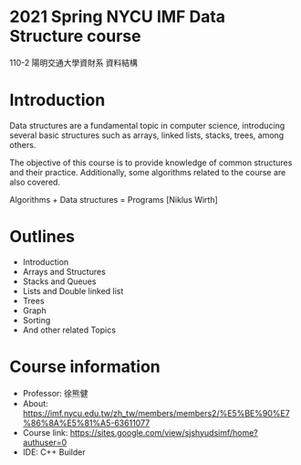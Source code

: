 # 2021 Spring NYCU IMF Data Structure course
110-2 陽明交通大學資財系 資料結構 

# Introduction
Data structures are a fundamental topic in computer science, introducing several basic structures such as arrays, linked lists, stacks, trees, among others. 

The objective of this course is to provide knowledge of common structures and their practice. Additionally, some algorithms related to the course are also covered. 

Algorithms + Data structures = Programs [Niklus Wirth]

# Outlines 
- Introduction
- Arrays and Structures
- Stacks and Queues
- Lists and Double linked list
- Trees 
- Graph
- Sorting
- And other related Topics

# Course information
- Professor: 徐熊健 
- About: https://imf.nycu.edu.tw/zh_tw/members/members2/%E5%BE%90%E7%86%8A%E5%81%A5-63611077
- Course link: https://sites.google.com/view/sjshyudsimf/home?authuser=0
- IDE: C++ Builder
